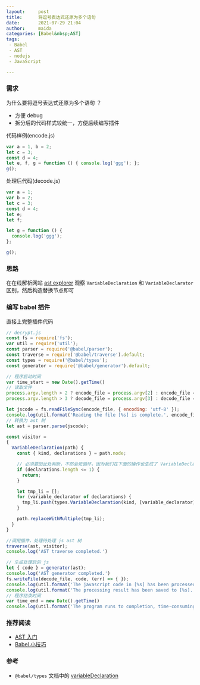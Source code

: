 ```yaml
---
layout:     post  
title:      将逗号表达式还原为多个语句  
date:       2021-07-29 21:04   
author:     maida  
categories: [Babel&nbsp;AST]  
tags:  
 - Babel
 - AST
 - nodejs
 - JavaScript

---
```



### 需求
为什么要将逗号表达式还原为多个语句 ？  

- 方便 debug 
- 拆分后的代码样式较统一，方便后续编写插件

代码样例(encode.js)  
```javascript
var a = 1, b = 2;
let c = 3;
const d = 4;
let e, f, g = function () { console.log('ggg'); };
g();
```

处理后代码(decode.js)
```javascript
var a = 1;
var b = 2;
let c = 3;
const d = 4;
let e;
let f;

let g = function () {
  console.log('ggg');
};

g();
```

### 思路
在在线解析网站 [ast explorer](https://astexplorer.net/) 观察 `VariableDeclaration` 和 `VariableDeclarator` 区别，然后构造替换节点即可

### 编写 babel 插件
直接上完整插件代码  
```javascript
// decrypt.js
const fs = require('fs');
var util = require('util');
const parser = require('@babel/parser');
const traverse = require('@babel/traverse').default;
const types = require('@babel/types');
const generator = require('@babel/generator').default;

// 程序启动时间
var time_start = new Date().getTime()
// 读取文件
process.argv.length > 2 ? encode_file = process.argv[2] : encode_file = 'encode.js';
process.argv.length > 3 ? decode_file = process.argv[3] : decode_file = 'decode.js';

let jscode = fs.readFileSync(encode_file, { encoding: 'utf-8' });
console.log(util.format('Reading the file [%s] is complete.', encode_file))
// 转换为 ast 树
let ast = parser.parse(jscode);

const visitor =
{
  VariableDeclaration(path) {
    const { kind, declarations } = path.node;

    // 必须要加此处判断，不然会死循环，因为我们在下面的操作也生成了 VariableDeclaration
    if (declarations.length <= 1) {
      return;
    }

    let tmp_li = [];
    for (variable_declarator of declarations) {
      tmp_li.push(types.VariableDeclaration(kind, [variable_declarator]));
    }

    path.replaceWithMultiple(tmp_li);
  }
}

//调用插件，处理待处理 js ast 树
traverse(ast, visitor);
console.log('AST traverse completed.')

// 生成处理后的 js
let { code } = generator(ast);
console.log('AST generator completed.')
fs.writeFile(decode_file, code, (err) => { });
console.log(util.format('The javascript code in [%s] has been processed.', encode_file))
console.log(util.format('The processing result has been saved to [%s].', decode_file))
// 程序结束时间
var time_end = new Date().getTime()
console.log(util.format('The program runs to completion, time-consuming: %s s', (time_end - time_start) / 1000))
```

### 推荐阅读
- [AST 入门](/2021/07/27/AST入门.html)
- [Babel 小技巧](/2021/07/28/Babel-小技巧.html)

### 参考
- `@babel/types` 文档中的 [variableDeclaration](https://babeljs.io/docs/en/babel-types#variabledeclaration)